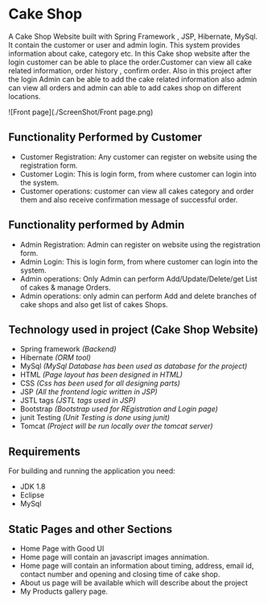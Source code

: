 # Cake Shop

A Cake Shop Website built with Spring Framework , JSP, Hibernate, MySql.
It contain the customer or user and admin login. This system provides information about  cake, category etc. In this Cake shop website after the login customer can be able to place the order.Customer can view all cake related information, order history , confirm order. Also in this project after the login Admin can be able to add the cake related information also admin can view all orders and admin can able to add cakes shop on different locations.


![Front page](./ScreenShot/Front page.png)

## Functionality Performed by Customer
- Customer Registration: Any customer can register on website using the registration form.
- Customer Login: This is login form, from where customer can login into the system.
- Customer operations: customer can view all cakes category and order them and also receive confirmation message of successful order.

## Functionality performed by Admin
- Admin Registration: Admin can register on website using the registration form.
- Admin Login: This is login form, from where customer can login into the system.
- Admin operations: Only Admin can perform Add/Update/Delete/get List of cakes & manage Orders.
- Admin operations: only admin can perform Add and delete branches of cake shops and also get list of cakes Shops.

## Technology used in project (Cake Shop Website)
- Spring framework *(Backend)*
- Hibernate *(ORM tool)*
- MySql *(MySql Database has been used as database for the project)*
- HTML *(Page layout has been designed in HTML)*
- CSS *(Css has been used for all designing parts)*
- JSP *(All the frontend logic written in JSP)*
- JSTL tags *(JSTL tags used in JSP)*
- Bootstrap *(Bootstrap used for REgistration and Login page)*
- junit Testing *(Unit Testing is done using junit)*
- Tomcat *(Project will be run locally over the tomcat server)*

## Requirements
For building and running the application you need:
- JDK 1.8
- Eclipse
- MySql

## Static Pages and other Sections
- Home Page with Good UI
- Home page will contain an javascript images annimation.
- Home page will contain an information about timing, address, email id, contact number and opening and closing time of cake shop.
- About us page will be available which will describe about the project
- My Products gallery page.
